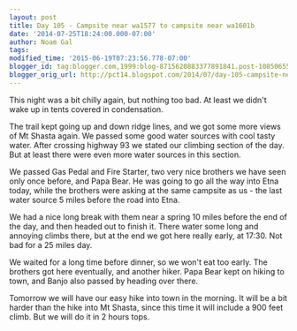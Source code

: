 ```yaml
---
layout: post
title: Day 105 - Campsite near wa1577 to campsite near wa1601b
date: '2014-07-25T18:24:00.000-07:00'
author: Noam Gal
tags:
modified_time: '2015-06-19T07:23:56.778-07:00'
blogger_id: tag:blogger.com,1999:blog-8715620883377891841.post-1085065532921354308
blogger_orig_url: http://pct14.blogspot.com/2014/07/day-105-campsite-near-wa1577-to.html
---
```


This night was a bit chilly again, but nothing too bad. At least we didn't wake up in tents covered in condensation.

The trail kept going up and down ridge lines, and we got some more views of Mt Shasta again. We passed some good water sources with cool tasty water. After crossing highway 93 we stated our climbing section of the day. But at least there were even more water sources in this section.

We passed Gas Pedal and Fire Starter, two very nice brothers we have seen only once before, and Papa Bear. He was going to go all the way into Etna today, while the brothers were asking at the same campsite as us - the last water source 5 miles before the road into Etna.

We had a nice long break with them near a spring 10 miles before the end of the day, and then headed out to finish it. There water some long and annoying climbs there, but at the end we got here really early, at 17:30. Not bad for a 25 miles day.

We waited for a long time before dinner, so we won't eat too early. The brothers got here eventually, and another hiker. Papa Bear kept on hiking to town, and Banjo also passed by heading over there.

Tomorrow we will have our easy hike into town in the morning. It will be a bit harder than the hike into Mt Shasta, since this time it will include a 900 feet climb. But we will do it in 2 hours tops.

